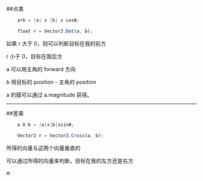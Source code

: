 ##点乘

```javascript
    a•b = |a| x |b| x cosƟ;

    float r = Vector3.Dot(a, b);
```
如果 r 大于 0，则可以判断目标在我的前方

r 小于 0，目标在我后方

a 可以用主角的 forward 方向

b 用目标的 position - 主角的 position

a 的膜可以通过 a.magnitude 获得。

---

##差乘
```javascript
    a X b = |a|x|b|xsinƟ;

    Vector3 r = Vector3.Cross(a, b);
```
所得的向量与这两个向量垂直的

可以通过所得的向量来判断，目标在我的左方还是右方


🔚



